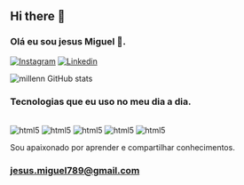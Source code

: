 ## Hi there 👋
### Olá eu sou jesus Miguel 👋.

[![Instagram](https://img.shields.io/badge/Instagram-E4405F?style=for-the-badge&logo=instagram&logoColor=white)](https://www.instagram.com/millennmiguel1/?hl=pt-br)
[![Linkedin](https://img.shields.io/badge/LinkedIn-0077B5?style=for-the-badge&logo=linkedin&logoColor=white)](https://www.linkedin.com/in/jesus-miguel-0115471a3?lipi=urn%3Ali%3Apage%3Ad_flagship3_profile_view_base_contact_details%3Bd5F7DHzWRTuZzgcb92imKQ%3D%3D)

![millenn GitHub stats](https://github-readme-stats.vercel.app/api?username=ujm01977&show_icons=true&theme=onedark)

### Tecnologias que eu uso no meu dia a dia.

<div style="display: inline-block"><br/>
<img olign="center" alt="html5" src="https://img.shields.io/badge/HTML5-E34F26?style=for-the-badge&logo=html5&logoColor=white"</div>
<img olign="center" alt="html5" src="https://img.shields.io/badge/CSS3-1572B6?style=for-the-badge&logo=css3&logoColor=white"</div>
<img olign="center" alt="html5" src="https://img.shields.io/badge/JavaScript-F7DF1E?style=for-the-badge&logo=javascript&logoColor=black"</div>
<img olign="center" alt="html5" src="https://img.shields.io/badge/PHP-777BB4?style=for-the-badge&logo=php&logoColor=white"</div>
<img olign="center" alt="html5" src="https://img.shields.io/badge/Node.js-43853D?style=for-the-badge&logo=node.js&logoColor=white"</div><br/>


Sou apaixonado por aprender e compartilhar conhecimentos.

### jesus.miguel789@gmail.com
